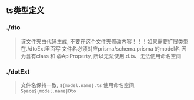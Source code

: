 ## ts类型定义

### ./dto
> 该文件夹由代码生成, 不要在这个文件夹修改内容！！！如果需要扩展类型在./dtoExt里面写
> 文件名必须对应prisma/schema.prisma 的model名
> 因为含有class 和 @ApiProperty, 所以无法使用.d.ts、无法使用命名空间
>
### ./dotExt
> 文件名保持一致, `${model.name}.ts`
> 使用命名空间, `Space${model.name}Dto`